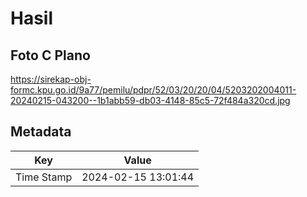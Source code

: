 # Hasil

## Foto C Plano

https://sirekap-obj-formc.kpu.go.id/9a77/pemilu/pdpr/52/03/20/20/04/5203202004011-20240215-043200--1b1abb59-db03-4148-85c5-72f484a320cd.jpg


## Metadata

| Key        | Value               |
| ---------- | ------------------- |
| Time Stamp | 2024-02-15 13:01:44 |



